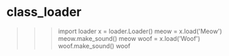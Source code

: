 # class_loader

>>> import loader
>>> x = loader.Loader()
>>> meow = x.load('Meow')
>>> meow.make_sound()
meow
>>> woof = x.load('Woof')
>>> woof.make_sound()
woof
